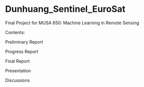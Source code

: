 # Dunhuang_Sentinel_EuroSat

Final Project for MUSA 650: Machine Learning in Remote Sensing

Contents:

Preliminary Report

Progress Report

Final Report

Presentation

Discussions

